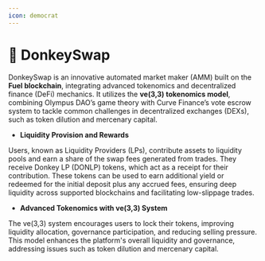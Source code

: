 ```yaml
---
icon: democrat
---
```


# 🫏 DonkeySwap

DonkeySwap is an innovative automated market maker (AMM) built on the **Fuel blockchain**, integrating advanced tokenomics and decentralized finance (DeFi) mechanics. It utilizes the **ve(3,3) tokenomics model**, combining Olympus DAO’s game theory with Curve Finance’s vote escrow system to tackle common challenges in decentralized exchanges (DEXs), such as token dilution and mercenary capital.

* **Liquidity Provision and Rewards**

Users, known as Liquidity Providers (LPs), contribute assets to liquidity pools and earn a share of the swap fees generated from trades. They receive Donkey LP (DONLP) tokens, which act as a receipt for their contribution. These tokens can be used to earn additional yield or redeemed for the initial deposit plus any accrued fees, ensuring deep liquidity across supported blockchains and facilitating low-slippage trades.

* **Advanced Tokenomics with ve(3,3) System**

The ve(3,3) system encourages users to lock their tokens, improving liquidity allocation, governance participation, and reducing selling pressure. This model enhances the platform's overall liquidity and governance, addressing issues such as token dilution and mercenary capital.



